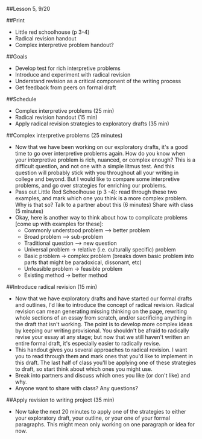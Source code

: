 ##Lesson 5, 9/20

##Print

- Little red schoolhouse (p 3-4)
- Radical revision handout
- Complex interpretive problem handout?

##Goals
- Develop test for rich interpretive problems
- Introduce and experiment with radical revision
- Understand revision as a critical component of the writing process
- Get feedback from peers on formal draft

##Schedule
- Complex interpretive problems (25 min)
- Radical revision handout (15 min)
- Apply radical revision strategies to exploratory drafts (35 min)

##Complex interpretive problems  (25 minutes)
- Now that we have been working on our exploratory drafts, it's a good time to go over interpretive problems again. How do you know when your interpretive problem is rich, nuanced, or complex enough? This is a difficult question, and not one with a simple litmus test. And this question will probably stick with you throughout all your writing in college and beyond. But I would like to compare some interpretive problems, and go over strategies for enriching our problems.
- Pass out Little Red Schoolhouse (p 3 -4): read through these two examples, and mark which one you think is a more complex problem. Why is that so? Talk to a partner about this (6 minutes) Share with class (5 minutes)
- Okay, here is another way to think about how to complicate problems [come up with examples for these]:  
  - Commonly understood problem --> better problem
  - Broad problem --> sub-problem
  - Traditional question --> new question
  - Universal problem -> relative (i.e. culturally specific) problem
  - Basic problem -> complex problem (breaks down basic problem into parts that might be paradoxical, dissonant, etc)
  - Unfeasible problem -> feasible problem
  - Existing method -> better method

##Introduce radical revision (15 min)
- Now that we have exploratory drafts and have started our formal drafts and outlines, I'd like to introduce the concept of radical revision. Radical revision can mean generating missing thinking on the page, rewriting whole sections of an essay from scratch, and/or sacrificing anything in the draft that isn't working. The point is to develop more complex ideas by keeping our writing provisional. You shouldn't be afraid to radically revise your essay at any stage; but now that we still haven't written an entire formal draft, it's especially easier to radically revise.  
- This handout gives you several approaches to radical revision. I want you to read through them and mark ones that you'd like to implement in this draft. The last half of class you'll be applying one of these strategies to draft, so start think about which ones you might use.
- Break into partners and discuss which ones you like (or don't like) and why.
- Anyone want to share with class? Any questions?

##Apply revision to writing project (35 min)
- Now take the next 20 minutes to apply one of the strategies to either your exploratory draft, your outline, or your one of your formal paragraphs. This might mean only working on one paragraph or idea for now.
